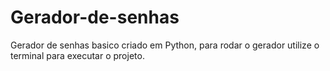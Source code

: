# Gerador-de-senhas
Gerador de senhas basico criado em Python, para rodar o gerador utilize o terminal para executar o projeto.

